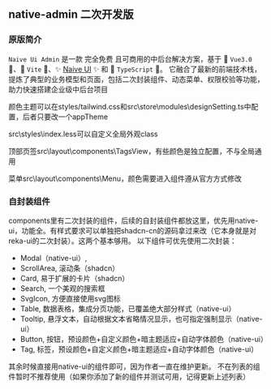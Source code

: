 ## native-admin 二次开发版

### 原版简介

`Naive Ui Admin` 是一款 完全免费 且可商用的中后台解决方案，基于 🌟 `Vue3.0` 🌟、🚀 `Vite` 🚀、✨ [Naive UI](https://www.naiveui.com/) ✨ 和 🎉 `TypeScript` 🎉。
它融合了最新的前端技术栈，提炼了典型的业务模型和页面，包括二次封装组件、动态菜单、权限校验等功能，助力快速搭建企业级中后台项目

颜色主题可以在styles/tailwind.css和src\store\modules\designSetting.ts中配置，后者只要改一个appTheme

src\styles\index.less可以自定义全局外观class

顶部页签src\layout\components\TagsView，有些颜色是独立配置，不与全局通用

菜单src\layout\components\Menu，颜色需要进入组件遵从官方方式修改

### 自封装组件
components里有二次封装的组件，后续的自封装组件都放这里，优先用native-ui，功能全。有样式要求可以单独把shadcn-cn的源码拿过来改（它本身就是对reka-ui的二次封装）。这两个基本够用。
以下组件可优先使用二次封装：
- Modal（native-ui）,
- ScrollArea, 滚动条（shadcn）
- Card, 易于扩展的卡片（shadcn）
- Search, 一个美观的搜索框
- SvgIcon, 方便直接使用svg图标
- Table, 数据表格，集成分页功能，已覆盖绝大部分样式（native-ui）
- Tooltip, 悬浮文本，自动根据文本省略情况显示，也可指定强制显示（native-ui）
- Button, 按钮，预设颜色+自定义颜色+暗主题适应+自动字体颜色（native-ui）
- Tag, 标签，预设颜色+自定义颜色+暗主题适应+自动字体颜色（native-ui）

其余时候直接用native-ui的组件即可，因为作者一直在维护更新。
不在列表的组件暂时不推荐使用（如果你添加了新的组件并测试可用，记得更新上述列表）
